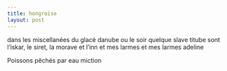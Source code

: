 ```yaml
---
title: hongroise
layout: post
---
```


dans les miscellanées du glacé danube
ou le soir quelque slave titube
sont l’iskar, le siret, la morave et l’inn
et mes larmes et mes larmes adeline


Poissons pêchés par eau miction

